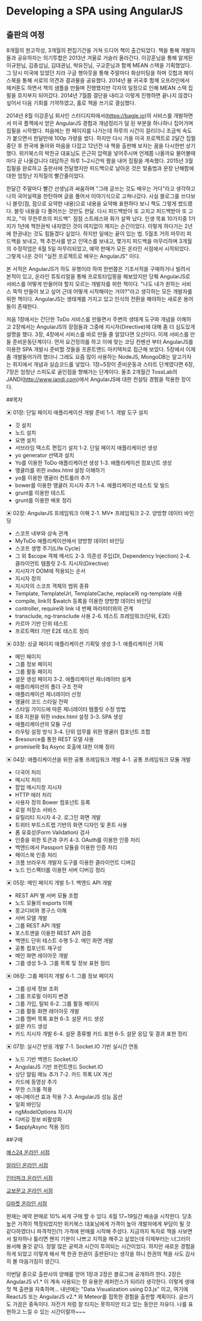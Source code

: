 Developing a SPA using AngularJS
==============





## 출판의 여정 


8개월의 원고작성, 3개월의 편집기간을 거쳐 드디어 책이 출간되었다. 책을 통해 개발자들과 공유하자는 의기투합은 2013년 겨울로 거슬러 올라간다. 이강훈님을 통해 알게된 이규원님, 김충섭님, 김대권님, 박유진님, 구교준님과 함께 MEAN 스택을 기획했었다. 그 당시 미국에 있었던 지라 구글 행아웃을 통해 주말마다 화상미팅을 하며 깃헙과 페이스북을 통해 서로의 의견과 결과물을 공유했다. 2014년 봄 귀국후 함께 오프라인에서 헤커톤도 하면서 책의 샘플을 만들며 진행했지만 각자의 일정으로 인해 MEAN 스택 집필을 흐지부지 되어갔다. 2014년 7월쯤 결단을 내리고 이렇게 진행하면 끝나지 않겠다 싶어서 다음 기회를 기약하였고, 홀로 책을 쓰기로 결심했다. 

2014년 8월 이강훈님 회사인 스터디지피에서(https://bagle.io)의 서비스를 개발하면서 미국 플젝에서 얻은 AngularJS 경험과 개념정리가 덜 된 부분을 하나하나 집어가며 집필을 시작했다. 처음에는 한 페이지를 나가는데 하루의 시간이 걸리더니 조금씩 속도가 붙으면서 한달만에 100p 가량을 썼다. 하지만 다시 가을 미국 프로젝트로 2달간 집필 중단 후 한국에 돌아와 마음을 다잡고 12년전 내 책을 출판해 보자는 꿈을 다시한번 상기했다. 위키북스의 박찬규 대표님도 은근히 압력을 넣어주시며 언제쯤 나올까요 물어볼때마다 곧 나올겁니다 대답하곤 하루 1~2시간씩 짬을 내어 집필을 계속했다. 2015년 3월 집필을 완료하고 출판사에 전달했지만 피드백으로 날아온 것은 맞춤법과 문장 난해함에 대한 엄청난 지적질의 빨간줄이었다. 

한달간 주말마다 빨간 선생님과 싸움하며 "그래 글쓰는 것도 배우는 거다"라고 생각하고 나의 국어실력을 한탄하며 글을 풀어서 이야기식으로 고쳐나갔다. 사실 블로그를 쓰다보니 블릿(점, 점으로 요약한 내용)으로 내용을 요약해 표현하다 보니 책도 그렇게 썼드랬다. 블릿 내용을 다 풀어쓰는 것만도 한달. 다시 피드백받아 또 고치고 피드백받아 또 고치고, "아 무한루프의 피드백". 점점 스트레스와 화가 살짝 났다. 인생 목표 10가지중 1가지가 1년에 책한권씩 내자였던 것이 여지없이 깨지는 순간이었다. 이렇게 하다가는 2년에 한권내는 것도 힘들겠다 싶었다. 하지만 일에는 끝이 있는 법. 5월초 거의 마무리 피드백을 보내고, 책 추천사를 받고 인덱스를 보내고, 몇가지 피드백을 마무리하며 3개월의 수정작업은 6월 5일 마무리되었고, 예약 판매가 모든 온라인 서점에서 시작되었다. 그렇게 나온 것이 "실전 프로젝트로 배우는 AngularJS" 이다. 

본 서적은 AngularJS가 하도 유행이라 하여 한번쯤은 기초서적을 구매하거나 빌려서 본적이 있고, 온라인 튜토리얼을 통해 프로토타입핑을 해보았지만 당췌 AngularJS로 서비스를 어떻게 만들어야 할지 모르는 개발자를 위한 책이다. "나도 내가 원하는 서비스 뚝딱 만들어 보고 싶어 근데 어떻게 시작해야는 거야?"라고 생각하는 모든 개발자를 위한 책이다. AngularJS는 생태계를 가지고 있고 인식의 전환을 해야하는 새로운 용어들이 존재한다. 

처음 1장에서는 간단한 ToDo 서비스를 만들면서 주변의 생태계 도구와 개념을 이해하고 2장에서는 AngularJS의 장점들과 그중에 지시자(Directive)에 대해 좀 더 심도있게 설명을 했다. 3장, 4장에서 서비스를 바로 만들 줄 알았다면 오산이다. 이제 서비스를 만들 준비운동단계이다. 먼저 요건정의를 하고 이에 맞는 코딩 컨벤션 부터 AngularJS를 이용한 SPA 개발시 준비할 것들을 프론트앤드 아키텍처로 접근해 보았다. 5장에서 이제 좀 개발들어가려 했더니 그래도 요즘 많이 사용하는 NodeJS, MongoDB는 알고가자는 취지에서 개념과 실습코드를 넣었다. 1장~5장이 준비운동과 스타트 단계였다면 6장, 7장은 엄청난 스피도로 골인점을 향해가는 단계이다. 올초 2개월간 TossLab의 JANDI(http://www.jandi.com)에서 AngularJS에 대한 컨설팅 경험을 적용한 장이다. 





##목차

▣ 01장: 단일 페이지 애플리케이션 개발 준비
1-1. 개발 도구 설치 
   - 깃 설치 
   - 노드 설치 
   - 요맨 설치 
   - 서브라임 텍스트 편집기 설치 
1-2. 단일 페이지 애플리케이션 생성 
   - yo generator 선택과 설치 
   - Yo를 이용한 ToDo 애플리케이션 생성 
1-3. 애플리케이션 컴포넌트 생성 
   - 앵귤러를 위한 index.html 설정 이해하기 
   - yo를 이용한 앵귤러 컨트롤러 추가 
   - bower를 이용한 앵귤러 지시자 추가 
1-4. 애플리케이션 테스트 및 빌드 
   - grunt를 이용한 테스트 
   - grunt를 이용한 배포 
정리 

▣ 02장: AngularJS 프레임워크 이해
2-1. MV* 프레임워크 
2-2. 양방향 데이터 바인딩 
   - 스코프 내부와 상속 관계  
   - MyToDo 애플리케이션에서 양방향 데이터 바인딩 
   - 스코프 생명 주기(Life Cycle) 
   - 그 외 $scope 객체 메서드 
2-3. 의존성 주입(DI, Dependency Injection) 
2-4. 클라이언트 템플릿 
2-5. 지시자(Directive) 
   - 지시자가 DOM에 적용되는 순서 
   - 지시자 정의 
   - 지시자의 스코프 객체의 범위 종류 
   - Template, TemplateUrl, TemplateCache, replace와 ng-template 사용 
   - compile, link의 $watch 등록을 이용한 양방향 데이터 바인딩 
   - controller, require와 link 네 번째 파라미터와의 관계 
   - transclude, ng-transclude 사용 
2-6. 테스트 프레임워크(단위, E2E) 
   - 카르마 기반 단위 테스트 
   - 프로트랙터 기반 E2E 테스트 
정리 

▣ 03장: 싱글 페이지 애플리케이션 기획및 생성
3-1. 애플리케이션 기획
   - 메인 페이지 
   - 그룹 정보 페이지 
   - 그룹 활동 페이지 
   - 설문 생성 페이지 
3-2. 애플리케이션 제너레이터 설계 
   - 애플리케이션의 폴더 구조 전략 
   - 애플리케이션 제너레이터 선정 
   - 앵귤러 코드 스타일 전략 
   - 스타일 가이드에 따른 제너레이터 템플릿 수정 방법 
   - IE8 지원을 위한 index.html 설정 
3-3. SPA 생성 
   - 애플리케이션의 모듈 구성 
   - 라우팅 설정 방식 
3-4. 단위 업무를 위한 앵귤러 컴포넌트 조합 
   - $resource를 통한 REST 모델 사용 
   - promise와 $q Async 호출에 대한 이해 
정리

▣ 04장: 애플리케이션을 위한 공통 프레임워크 개발
4-1. 공통 프레임워크 모듈 개발 
   - 다국어 처리 
   - 메시지 처리 
   - 팝업 메시지창 지시자 
   - HTTP 에러 처리 
   - 사용자 정의 Bower 컴포넌트 등록 
   - 로컬 저장소 서비스 
   - 유틸리티 지시자 
4-2. 로그인 화면 개발 
   - 트위터 부트스트랩 기반의 화면 디자인 및 폰트 사용 
   - 폼 유효성(Form Validation) 검사 
   - 인증을 위한 토큰과 쿠키 
4-3. OAuth를 이용한 인증 처리 
   - 백엔드에서 Passport 모듈을 이용한 인증 처리 
   - 페이스북 인증 처리 
   - 크롬 브라우저 개발자 도구를 이용한 클라이언트 디버깅 
   - 노드 인스팩터를 이용한 서버 디버깅 
정리

▣ 05장: 메인 페이지 개발
5-1. 백엔드 API 개발 
   - REST API 별 서버 모듈 조합 
   - 노드 모듈의 exports 이해 
   - 몽고디비와 몽구스 이해 
   - 서버 모델 개발 
   - 그룹 REST API 개발 
   - 포스트맨을 이용한 REST API 검증 
   - 백엔드 단위 테스트 수행 
5-2. 메인 화면 개발 
   - 공통 컴포넌트 재구성 
   - 메인 화면 레이아웃 개발 
   - 그룹 생성 
5-3. 그룹 목록 및 정보 표현 
정리 

▣ 06장: 그룹 페이지 개발
6-1. 그룹 정보 페이지 
   - 그룹 상세 정보 조회 
   - 그룹 프로필 이미지 변경 
   - 그룹 가입, 탈퇴 
6-2. 그룹 활동 페이지 
   - 그룹 활동 화면 레이아웃 개발 
   - 그룹 멤버 목록 표현 
6-3. 설문 카드 생성 
   - 설문 카드 생성 
   - 카드 지시자 개발 
6-4. 설문 종류별 카드 표현 
6-5. 설문 응답 및 결과 표현 
정리

▣ 07장: 실시간 반응 개발
7-1. Socket.IO 기반 실시간 연동 
   - 노드 기반 백엔드 Socket.IO 
   - AngularJS 기반 프런트엔드 Socket.IO 
   - 상단 알림 메뉴 추가 
7-2. 카드 목록 UX 개선 
   - 카드에 동영상 추가 
   - 무한 스크롤 적용 
   - 애니메이션 효과 적용 
7-3. AngularJS 성능 옵션 
   - 일회 바인딩 
   - ngModelOptions 지시자 
   - 디버깅 정보 비활성화 
   - $applyAsync 적용 
정리



##구매

[예스24 온라인 서점](http://www.yes24.com/24/goods/18296259?scode=032&OzSrank=1)

[알라딘 온라인 서점](http://www.aladin.co.kr/shop/wproduct.aspx?ISBN=8998139995)

[인터파크 온라인 서점](http://book.interpark.com/product/BookDisplay.do?_method=detail&sc.shopNo=0000400000&sc.prdNo=240055878&sc.saNo=003002001&bid1=search&bid2=product&bid3=title&bid4=001)

[교보문고 온라인 서점](http://www.kyobobook.co.kr/product/detailViewKor.laf?ejkGb=KOR&mallGb=KOR&barcode=9788998139995&orderClick=LAG&Kc=)

[G마켓 온라인 서점](http://item2.gmarket.co.kr/Item/detailview/Item.aspx?goodscode=687333358&pos_class_cd=111111111&pos_class_kind=T&pos_shop_cd=SH&keyword_order=%26%23192%3B%A1%BE%A2%AF%26%23181%3B%A8%F6%26%23196%3B&keyword_seqno=7458105588&search_keyword=%26%23192%3B%A1%BE%A2%AF%26%23181%3B%A8%F6%26%23196%3B)

현재는 예약 판매로 10% 싸게 구매 할 수 있다. 6월 17~19일간 배송을 시작한다. 당초 높은 가격이 책정되었지만 위키북스 대표님에게 가격이 높아 개발자에게 부담이 될 것 같다하였더니 파격적인(?) 가격에 판매를 시작해 주셨다. 지금까지 독자로 책을 사보면서 철자하나 틀리면 왠지 기분이 나쁘고 지적을 해주고 싶었는데 이제부터는 너그러이 용서해 줄것 같다. 정말 많은 공력과 시간이 투여되는 시간이었다. 하지만 새로운 경험을 하게 되었고 이렇게 해서 책 한권 한권이 출판된다는 생각을 하니 한권의 책을 사도 감사히 볼 마음가짐이 생긴다.  

이번달 중으로 출판사의 양해를 얻어 1장과 2장은 블로그에 공개하려 한다. 2장은 AngularJS v1.* 이 계속 사용되는 한 유용한 레퍼런스가 되리라 생각한다. 이렇게 생애 첫 책 출판을 자축하며... 내년에는 "Data Visualization using D3.js" 이고, 여기에 ReactJS 또는 AngularJS v2.* 와 Meteor를 접목한 경험을 출판할 계획이다. 글쓰기도 가끔은 중독이다. 자전거 처럼 잘 타지는 못하지만 타고 있는 동안은 자유다. 나를 표현하고 느낄 수 있는 시간이랄까~~~

